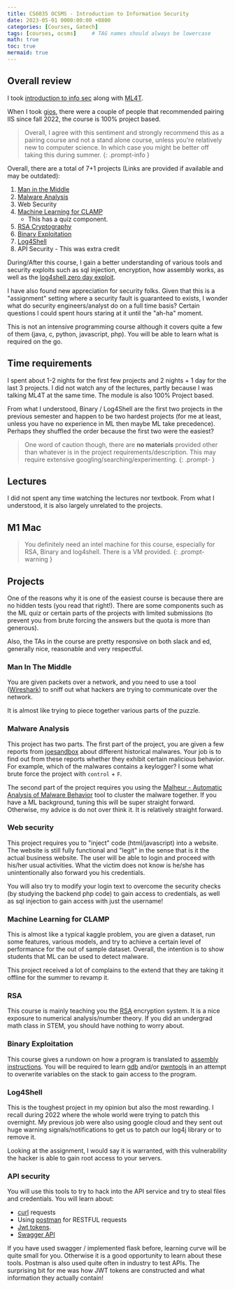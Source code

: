 ```yaml
---
title: CS6035 OCSMS - Introduction to Information Security
date: 2023-05-01 0000:00:00 +0800
categories: [Courses, Gatech]
tags: [courses, ocsms]     # TAG names should always be lowercase
math: true
toc: true
mermaid: true
---
```


## Overall review

I took [introduction to info sec](https://omscs.gatech.edu/cs-6035-introduction-to-information-security) along with [ML4T](https://omscs.gatech.edu/cs-7646-machine-learning-trading).

When I took [gios](../gios), there were a couple of people that recommended pairing IIS since fall 2022, the course is 100% project based. 

> Overall, I agree with this sentiment and strongly recommend this as a pairing course and not a stand alone course, unless you're relatively new to computer science. In which case you might be better off taking this during summer. 
{: .prompt-info }


Overall, there are a total of 7+1 projects (Links are provided if available and may be outdated):

1. [Man in the Middle](https://docs.google.com/document/d/167jVVmkyXJ0NqzsY1bPDqZL6-I1XLdZTqatncT1kr4M/edit)
2. [Malware Analysis](https://docs.google.com/document/d/1bXaojsD4z1cjgZReJULwkx_c7hrA19Es/edit)
3. Web Security
4. [Machine Learning for CLAMP](https://docs.google.com/document/d/1SWWawZtti0S2YF4bgnugwYpJsTyYV0jfwJi7KqjoFMo/edit)
     * This has a quiz component.
5. [RSA Cryptography](https://docs.google.com/document/d/1Ws_4DmpGNqOZW3oCQ6U0llRya1429HAvrbhaQLXvzDU/edit)
6. [Binary Exploitation](https://docs.google.com/document/d/1PpmNVEPy9X2Otpam0On0cT1Fq27c4VkqpcmOEeANGwE/edit)
7. [Log4Shell](https://docs.google.com/document/d/1yknmsI-xJyNiHJfJ4oxrnvBbYLJaueHWpP5IFPUDgXA/edit)
8. API Security - This was extra credit

During/After this course, I gain a better understanding of various tools and security exploits such as sql injection, encryption, how assembly works, as well as the [log4shell zero day exploit](https://en.wikipedia.org/wiki/Log4Shell).

 I have also found new appreciation for security folks. Given that this is a "assignment" setting where a security fault is guaranteed to exists, I wonder what do security engineers/analyst do on a full time basis? Certain questions I could spent hours staring at it until the "ah-ha" moment.

This is not an intensive programming course although it covers quite a few of them (java, c, python, javascript, php). You will be able to learn what is required on the go.

## Time requirements

I spent about 1-2 nights for the first few projects and 2 nights + 1 day for the last 3 projects. I did not watch any of the lectures, partly because I was talking ML4T at the same time. The module is also 100% Project based.

From what I understood, Binary / Log4Shell are the first two projects in the previous semester and happen to be two hardest projects (for me at least, unless you have no experience in ML then maybe ML take precedence). Perhaps they shuffled the order because the first two were the easiest?

> One word of caution though, there are **no materials** provided other than whatever is in the project requirements/description. This may require extensive googling/searching/experimenting.
{: .prompt- }

## Lectures

I did not spent any time watching the lectures nor textbook. From what I understood, it is also largely unrelated to the projects.

## M1 Mac

>You definitely need an intel machine for this course, especially for RSA, Binary and log4shell. There is a VM provided.
{: .prompt-warning }

## Projects

One of the reasons why it is one of the easiest course is because there are no hidden tests (you read that right!). There are some components such as the ML quiz or certain parts of the projects with limited submissions (to prevent you from brute forcing the answers but the quota is more than generous).

Also, the TAs in the course are pretty responsive on both slack and ed, generally nice, reasonable and very respectful. 

### Man In The Middle

You are given packets over a network, and you need to use a tool ([Wireshark](https://www.wireshark.org/)) to sniff out what hackers are trying to communicate over the network.

It is almost like trying to piece together various parts of the puzzle.

### Malware Analysis

This project has two parts. The first part of the project, you are given a few reports from [joesandbox](https://www.joesandbox.com) about different historical malwares. Your job is to find out from these reports whether they exhibit certain malicious behavior. For example, which of the malwares contains a keylogger? I some what brute force the project with `control` + `F`.

The second part of the project requires you using the [Malheur - Automatic Analysis of Malware Behavior](https://github.com/rieck/malheur) tool to cluster the malware together. If you have a ML background, tuning this will be super straight forward. Otherwise, my advice is do not over think it. It is relatively straight forward.

### Web security 

This project requires you to "inject"  code (html/javascript) into a website. The website is still fully functional and "legit" in the sense that is it the actual business website. The user will be able to login and proceed with his/her usual activities. What the victim does not know is he/she has unintentionally also forward you his credentials.

You will also try to modify your login text to overcome the security checks (by studying the backend php code) to gain access to credentials, as well as sql injection to gain access with just the username!

### Machine Learning for CLAMP

This is almost like a typical kaggle problem, you are given a dataset, run some features, various models, and try to achieve a certain level of performance for the out of sample dataset. Overall, the intention is to show students that ML can be used to detect malware.

This project received a lot of complains to the extend that they are taking it offline for the summer to revamp it.

### RSA

This course is mainly teaching you the [RSA](https://en.wikipedia.org/wiki/RSA_(cryptosystem)) encryption system. It is a nice exposure to numerical analysis/number theory. If you did an undergrad math class in STEM, you should have nothing to worry about. 
### Binary Exploitation

This course gives a rundown on how a program is translated to [assembly instructions](https://www.tutorialspoint.com/assembly_programming/assembly_logical_instructions.htm). You will be required to learn [gdb](https://www.sourceware.org/gdb/) and/or [pwntools](https://docs.pwntools.com/en/stable/) in an attempt to overwrite variables on the stack to gain access to the program.

### Log4Shell

This is the toughest project in my opinion but also the most rewarding. I recall during 2022 where the whole world were trying to patch this overnight. My previous job were also using google cloud and they sent out huge warning signals/notifications to get us to patch our log4j library or to remove it.

Looking at the assignment, I would say it is warranted, with this vulnerability the hacker is able to gain root access to your servers. 

### API security

You will use this tools to try to hack into the API service and try to steal files and credentials. You will learn about:

* [curl](https://curl.se/) requests 
* Using [postman](https://www.postman.com/) for RESTFUL requests
* [Jwt tokens](https://jwt.io/).
* [Swagger API](https://swagger.io/)


If you have used swagger / implemented flask before, learning curve will be quite small for you. Otherwise it is a good opportunity to learn about these tools. Postman is also used quite often in industry to test APIs. The surprising bit for me was how JWT tokens are constructed and what information they actually contain!